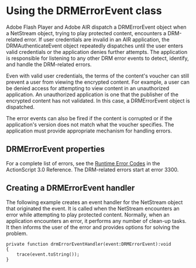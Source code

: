 # Using the DRMErrorEvent class

Adobe Flash Player and Adobe AIR dispatch a DRMErrorEvent object when a
NetStream object, trying to play protected content, encounters a DRM-related
error. If user credentials are invalid in an AIR application, the
DRMAuthenticateEvent object repeatedly dispatches until the user enters valid
credentials or the application denies further attempts. The application is
responsible for listening to any other DRM error events to detect, identify, and
handle the DRM-related errors.

Even with valid user credentials, the terms of the content's voucher can still
prevent a user from viewing the encrypted content. For example, a user can be
denied access for attempting to view content in an unauthorized application. An
unauthorized application is one that the publisher of the encrypted content has
not validated. In this case, a DRMErrorEvent object is dispatched.

The error events can also be fired if the content is corrupted or if the
application's version does not match what the voucher specifies. The application
must provide appropriate mechanism for handling errors.

## DRMErrorEvent properties

For a complete list of errors, see the
[Runtime Error Codes](https://help.adobe.com/en_US/FlashPlatform/reference/actionscript/3/runtimeErrors.html)
in the ActionScript 3.0 Reference. The DRM-related errors start at error 3300.

## Creating a DRMErrorEvent handler

The following example creates an event handler for the NetStream object that
originated the event. It is called when the NetStream encounters an error while
attempting to play protected content. Normally, when an application encounters
an error, it performs any number of clean-up tasks. It then informs the user of
the error and provides options for solving the problem.

    private function drmErrorEventHandler(event:DRMErrorEvent):void
    {
    	trace(event.toString());
    }
